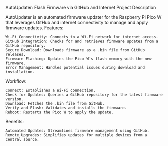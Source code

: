 AutoUpdater: Flash Firmware via GitHub and Internet
Project Description

AutoUpdater is an automated firmware updater for the Raspberry Pi Pico W that leverages GitHub and internet connectivity to manage and apply firmware updates.
Features:

    Wi-Fi Connectivity: Connects to a Wi-Fi network for internet access.
    GitHub Integration: Checks for and retrieves firmware updates from a GitHub repository.
    Secure Download: Downloads firmware as a .bin file from GitHub releases.
    Firmware Flashing: Updates the Pico W’s flash memory with the new firmware.
    Error Management: Handles potential issues during download and installation.

Workflow:

    Connect: Establishes a Wi-Fi connection.
    Check for Updates: Queries a GitHub repository for the latest firmware version.
    Download: Fetches the .bin file from GitHub.
    Verify and Flash: Validates and installs the firmware.
    Reboot: Restarts the Pico W to apply the update.

Benefits:

    Automated Updates: Streamlines firmware management using GitHub.
    Remote Upgrades: Simplifies updates for multiple devices from a central source.
